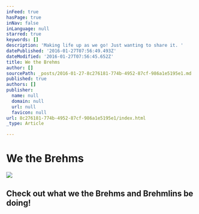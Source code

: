 ```yaml
---
inFeed: true
hasPage: true
inNav: false
inLanguage: null
starred: true
keywords: []
description: 'Making life up as we go! Just wanting to share it. '
datePublished: '2016-01-27T07:56:49.493Z'
dateModified: '2016-01-27T07:56:45.652Z'
title: We the Brehms
author: []
sourcePath: _posts/2016-01-27-8c276181-774b-4952-87cf-986a1e5195e1.md
published: true
authors: []
publisher:
  name: null
  domain: null
  url: null
  favicon: null
url: 8c276181-774b-4952-87cf-986a1e5195e1/index.html
_type: Article

---
```

# We the Brehms
![](https://s3-us-west-2.amazonaws.com/the-grid-img/p/0c7202dd4153fce123ba7dd6d14dc07a29325edc.jpg)

## Check out what we the Brehms and Brehmlins be doing!